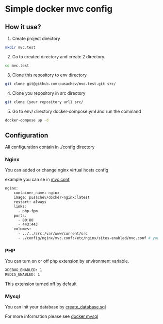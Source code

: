 # Simple docker mvc config

## How it use?

1. Create project directory

```bash
mkdir mvc.test
```

2. Go to created directory and create 2 directory. 

```bash
cd mvc.test
```

3. Clone this repository to env directory 

```bash
git clone git@github.com:pusachev/mvc.test.git src/
```

4. Clone you repository in src directory

```bash
git clone {your repository url} src/
``` 

5. Go to env/ directory docker-compose.yml and run the command

```bash
docker-compose up -d
```

## Configuration 

All configuration contain in ./config directory

### Nginx 

You can added or change nginx virtual hosts config

example you can se in [mvc.conf](config/nginx/mvc.conf)

```dockerfile
nginx:
    container_name: nginx
    image: pusachev/docker-nginx:latest
    restart: always
    links:
      - php-fpm
    ports:
      - 80:80
      - 443:443
    volumes:
      - ../../src:/var/www/current/src
      - ./config/nginx/mvc.conf:/etc/nginx/sites-enabled/mvc.conf # your configuration file
```

### PHP

You can turn on or off php extension by environment variable.
```dockerfile
XDEBUG_ENABLED: 1
REDIS_ENABLED: 1
```
This extension turned off by default

### Mysql 

You can init your database by [create_database.sql](config/mysql/import/create_database.sql)

For more information please see [docker mysql](https://hub.docker.com/_/mysql)


